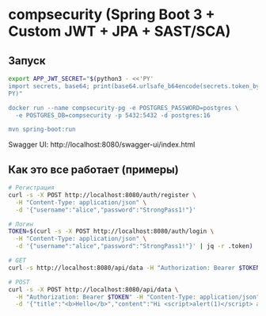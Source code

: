 # compsecurity (Spring Boot 3 + Custom JWT + JPA + SAST/SCA)

## Запуск
```bash
export APP_JWT_SECRET="$(python3 - <<'PY'
import secrets, base64; print(base64.urlsafe_b64encode(secrets.token_bytes(32)).decode().rstrip('='))
PY)"

docker run --name compsecurity-pg -e POSTGRES_PASSWORD=postgres \
  -e POSTGRES_DB=compsecurity -p 5432:5432 -d postgres:16

mvn spring-boot:run
```

Swagger UI: http://localhost:8080/swagger-ui/index.html

## Как это все работает (примеры)
```bash
# Регистрация
curl -s -X POST http://localhost:8080/auth/register \
  -H "Content-Type: application/json" \
  -d '{"username":"alice","password":"StrongPass1!"}'

# Логин
TOKEN=$(curl -s -X POST http://localhost:8080/auth/login \
  -H "Content-Type: application/json" \
  -d '{"username":"alice","password":"StrongPass1!"}' | jq -r .token)

# GET
curl -s http://localhost:8080/api/data -H "Authorization: Bearer $TOKEN"

# POST
curl -s -X POST http://localhost:8080/api/data \
  -H "Authorization: Bearer $TOKEN" -H "Content-Type: application/json" \
  -d '{"title":"<b>Hello</b>","content":"Hi <script>alert(1)</script> all!"}'
```
